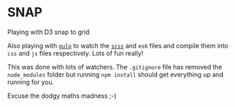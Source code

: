 # SNAP
Playing with D3 snap to grid

Also playing with [`gulp`](https://gulpjs.com/) to watch the [`scss`](http://sass-lang.com/) and `es6` files and compile them into `css` and `js` files respectively. Lots of fun really!

This was done with lots of watchers. The `.gitignore` file has removed the `node_modules` folder but running `npm install` should get everything up and running for you.

Excuse the dodgy maths madness ;-)
